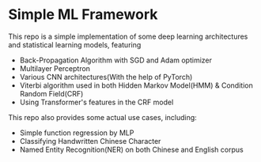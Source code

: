 # Simple ML Framework
This repo is a simple implementation of some deep learning architectures and statistical learning models, featuring
 - Back-Propagation Algorithm with SGD and Adam optimizer
 - Multilayer Perceptron
 - Various CNN architectures(With the help of PyTorch)
 - Viterbi algorithm used in both Hidden Markov Model(HMM) & Condition Random Field(CRF)
 - Using Transformer's features in the CRF model


This repo also provides some actual use cases, including:
 - Simple function regression by MLP 
 - Classifying Handwritten Chinese Character
 - Named Entity Recognition(NER) on both Chinese and English corpus

